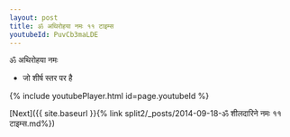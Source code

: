 ```yaml
---
layout: post
title: ॐ अथिरोहया नमः ११ टाइम्स
youtubeId: PuvCb3maLDE
---
```

 
 
 ॐ अथिरोहया नमः  
 
 -  जो शीर्ष स्तर पर है 
 
  
 
  
 
 
 
 
 
 


{% include youtubePlayer.html id=page.youtubeId %}
 
[Next]({{ site.baseurl }}{% link  split2/_posts/2014-09-18-ॐ शीलदारिने नमः ११ टाइम्स.md%})
 
